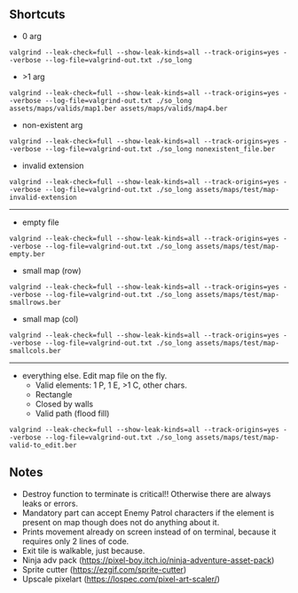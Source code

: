 ## Shortcuts

- 0 arg
```
valgrind --leak-check=full --show-leak-kinds=all --track-origins=yes --verbose --log-file=valgrind-out.txt ./so_long
```

- \>1 arg
```
valgrind --leak-check=full --show-leak-kinds=all --track-origins=yes --verbose --log-file=valgrind-out.txt ./so_long assets/maps/valids/map1.ber assets/maps/valids/map4.ber
```

- non-existent arg
```
valgrind --leak-check=full --show-leak-kinds=all --track-origins=yes --verbose --log-file=valgrind-out.txt ./so_long nonexistent_file.ber
```

- invalid extension
```
valgrind --leak-check=full --show-leak-kinds=all --track-origins=yes --verbose --log-file=valgrind-out.txt ./so_long assets/maps/test/map-invalid-extension
```

-------
- empty file
```
valgrind --leak-check=full --show-leak-kinds=all --track-origins=yes --verbose --log-file=valgrind-out.txt ./so_long assets/maps/test/map-empty.ber
```

- small map (row)
```
valgrind --leak-check=full --show-leak-kinds=all --track-origins=yes --verbose --log-file=valgrind-out.txt ./so_long assets/maps/test/map-smallrows.ber
```

- small map (col)
```
valgrind --leak-check=full --show-leak-kinds=all --track-origins=yes --verbose --log-file=valgrind-out.txt ./so_long assets/maps/test/map-smallcols.ber
```

-------
- everything else. Edit map file on the fly. 
	- Valid elements: 1 P, 1 E, >1 C, other chars.
	- Rectangle
	- Closed by walls
	- Valid path (flood fill)
```
valgrind --leak-check=full --show-leak-kinds=all --track-origins=yes --verbose --log-file=valgrind-out.txt ./so_long assets/maps/test/map-valid-to_edit.ber
```

## Notes
- Destroy function to terminate is critical!! Otherwise there are always leaks or errors.
- Mandatory part can accept Enemy Patrol characters if the element is present on map though does not do anything about it.
- Prints movement already on screen instead of on terminal, because it requires only 2 lines of code.
- Exit tile is walkable, just because.
- Ninja adv pack (https://pixel-boy.itch.io/ninja-adventure-asset-pack)
- Sprite cutter (https://ezgif.com/sprite-cutter)
- Upscale pixelart (https://lospec.com/pixel-art-scaler/)